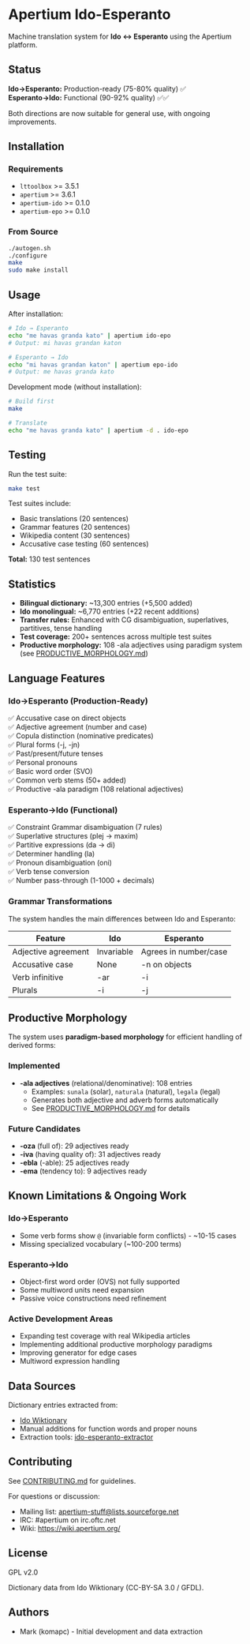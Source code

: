 # Apertium Ido-Esperanto

Machine translation system for **Ido ↔ Esperanto** using the Apertium platform.

## Status

**Ido→Esperanto:** Production-ready (75-80% quality) ✅  
**Esperanto→Ido:** Functional (90-92% quality) ✅✅

Both directions are now suitable for general use, with ongoing improvements.

## Installation

### Requirements

- `lttoolbox` >= 3.5.1
- `apertium` >= 3.6.1  
- `apertium-ido` >= 0.1.0
- `apertium-epo` >= 0.1.0

### From Source

```bash
./autogen.sh
./configure
make
sudo make install
```

## Usage

After installation:

```bash
# Ido → Esperanto
echo "me havas granda kato" | apertium ido-epo
# Output: mi havas grandan katon

# Esperanto → Ido  
echo "mi havas grandan katon" | apertium epo-ido
# Output: me havas granda kato
```

Development mode (without installation):

```bash
# Build first
make

# Translate
echo "me havas granda kato" | apertium -d . ido-epo
```

## Testing

Run the test suite:

```bash
make test
```

Test suites include:
- Basic translations (20 sentences)
- Grammar features (20 sentences)
- Wikipedia content (30 sentences)
- Accusative case testing (60 sentences)

**Total:** 130 test sentences

## Statistics

- **Bilingual dictionary:** ~13,300 entries (+5,500 added)
- **Ido monolingual:** ~6,770 entries (+22 recent additions)
- **Transfer rules:** Enhanced with CG disambiguation, superlatives, partitives, tense handling
- **Test coverage:** 200+ sentences across multiple test suites
- **Productive morphology:** 108 -ala adjectives using paradigm system (see [PRODUCTIVE_MORPHOLOGY.md](PRODUCTIVE_MORPHOLOGY.md))

## Language Features

### Ido→Esperanto (Production-Ready)

✅ Accusative case on direct objects  
✅ Adjective agreement (number and case)  
✅ Copula distinction (nominative predicates)  
✅ Plural forms (-j, -jn)  
✅ Past/present/future tenses  
✅ Personal pronouns  
✅ Basic word order (SVO)  
✅ Common verb stems (50+ added)  
✅ Productive -ala paradigm (108 relational adjectives)

### Esperanto→Ido (Functional)

✅ Constraint Grammar disambiguation (7 rules)  
✅ Superlative structures (plej → maxim)  
✅ Partitive expressions (da → di)  
✅ Determiner handling (la)  
✅ Pronoun disambiguation (oni)  
✅ Verb tense conversion  
✅ Number pass-through (1-1000 + decimals)

### Grammar Transformations

The system handles the main differences between Ido and Esperanto:

| Feature | Ido | Esperanto |
|---------|-----|-----------|
| Adjective agreement | Invariable | Agrees in number/case |
| Accusative case | None | -n on objects |
| Verb infinitive | -ar | -i |
| Plurals | -i | -j |

## Productive Morphology

The system uses **paradigm-based morphology** for efficient handling of derived forms:

### Implemented
- **-ala adjectives** (relational/denominative): 108 entries
  - Examples: `sunala` (solar), `naturala` (natural), `legala` (legal)
  - Generates both adjective and adverb forms automatically
  - See [PRODUCTIVE_MORPHOLOGY.md](PRODUCTIVE_MORPHOLOGY.md) for details

### Future Candidates
- **-oza** (full of): 29 adjectives ready
- **-iva** (having quality of): 31 adjectives ready  
- **-ebla** (-able): 25 adjectives ready
- **-ema** (tendency to): 9 adjectives ready

## Known Limitations & Ongoing Work

### Ido→Esperanto
- Some verb forms show `@` (invariable form conflicts) - ~10-15 cases
- Missing specialized vocabulary (~100-200 terms)

### Esperanto→Ido  
- Object-first word order (OVS) not fully supported
- Some multiword units need expansion
- Passive voice constructions need refinement

### Active Development Areas
- Expanding test coverage with real Wikipedia articles
- Implementing additional productive morphology paradigms
- Improving generator for edge cases
- Multiword expression handling

## Data Sources

Dictionary entries extracted from:
- [Ido Wiktionary](https://io.wiktionary.org/)
- Manual additions for function words and proper nouns
- Extraction tools: [ido-esperanto-extractor](https://github.com/komapc/ido-esperanto-extractor)

## Contributing

See [CONTRIBUTING.md](CONTRIBUTING.md) for guidelines.

For questions or discussion:
- Mailing list: [apertium-stuff@lists.sourceforge.net](mailto:apertium-stuff@lists.sourceforge.net)
- IRC: #apertium on irc.oftc.net
- Wiki: https://wiki.apertium.org/

## License

GPL v2.0

Dictionary data from Ido Wiktionary (CC-BY-SA 3.0 / GFDL).

## Authors

- Mark (komapc) - Initial development and data extraction
